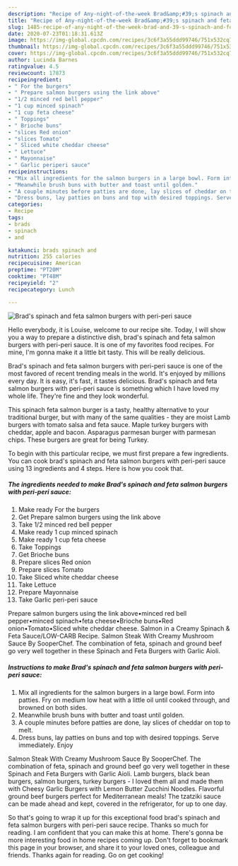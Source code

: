 ```yaml
---
description: "Recipe of Any-night-of-the-week Brad&amp;#39;s spinach and feta salmon burgers with peri-peri sauce"
title: "Recipe of Any-night-of-the-week Brad&amp;#39;s spinach and feta salmon burgers with peri-peri sauce"
slug: 1485-recipe-of-any-night-of-the-week-brad-and-39-s-spinach-and-feta-salmon-burgers-with-peri-peri-sauce
date: 2020-07-23T01:18:31.613Z
image: https://img-global.cpcdn.com/recipes/3c6f3a55ddd99746/751x532cq70/brads-spinach-and-feta-salmon-burgers-with-peri-peri-sauce-recipe-main-photo.jpg
thumbnail: https://img-global.cpcdn.com/recipes/3c6f3a55ddd99746/751x532cq70/brads-spinach-and-feta-salmon-burgers-with-peri-peri-sauce-recipe-main-photo.jpg
cover: https://img-global.cpcdn.com/recipes/3c6f3a55ddd99746/751x532cq70/brads-spinach-and-feta-salmon-burgers-with-peri-peri-sauce-recipe-main-photo.jpg
author: Lucinda Barnes
ratingvalue: 4.5
reviewcount: 17873
recipeingredient:
- " For the burgers"
- " Prepare salmon burgers using the link above"
- "1/2 minced red bell pepper"
- "1 cup minced spinach"
- "1 cup feta cheese"
- " Toppings"
- " Brioche buns"
- "slices Red onion"
- "slices Tomato"
- " Sliced white cheddar cheese"
- " Lettuce"
- " Mayonnaise"
- " Garlic periperi sauce"
recipeinstructions:
- "Mix all ingredients for the salmon burgers in a large bowl. Form into patties. Fry on medium low heat with a little oil until cooked through, and browned on both sides."
- "Meanwhile brush buns with butter and toast until golden."
- "A couple minutes before patties are done, lay slices of cheddar on top to melt."
- "Dress buns, lay patties on buns and top with desired toppings. Serve immediately. Enjoy"
categories:
- Recipe
tags:
- brads
- spinach
- and

katakunci: brads spinach and 
nutrition: 255 calories
recipecuisine: American
preptime: "PT20M"
cooktime: "PT48M"
recipeyield: "2"
recipecategory: Lunch

---
```



![Brad&#39;s spinach and feta salmon burgers with peri-peri sauce](https://img-global.cpcdn.com/recipes/3c6f3a55ddd99746/751x532cq70/brads-spinach-and-feta-salmon-burgers-with-peri-peri-sauce-recipe-main-photo.jpg)

Hello everybody, it is Louise, welcome to our recipe site. Today, I will show you a way to prepare a distinctive dish, brad&#39;s spinach and feta salmon burgers with peri-peri sauce. It is one of my favorites food recipes. For mine, I'm gonna make it a little bit tasty. This will be really delicious.

Brad&#39;s spinach and feta salmon burgers with peri-peri sauce is one of the most favored of recent trending meals in the world. It's enjoyed by millions every day. It is easy, it's fast, it tastes delicious. Brad&#39;s spinach and feta salmon burgers with peri-peri sauce is something which I have loved my whole life. They're fine and they look wonderful.

This spinach feta salmon burger is a tasty, healthy alternative to your traditional burger, but with many of the same qualities - they are moist Lamb burgers with tomato salsa and feta sauce. Maple turkey burgers with cheddar, apple and bacon. Asparagus parmesan burger with parmesan chips. These burgers are great for being Turkey.


To begin with this particular recipe, we must first prepare a few ingredients. You can cook brad&#39;s spinach and feta salmon burgers with peri-peri sauce using 13 ingredients and 4 steps. Here is how you cook that.

<!--inarticleads1-->

##### The ingredients needed to make Brad&#39;s spinach and feta salmon burgers with peri-peri sauce:

1. Make ready  For the burgers
1. Get  Prepare salmon burgers using the link above
1. Take 1/2 minced red bell pepper
1. Make ready 1 cup minced spinach
1. Make ready 1 cup feta cheese
1. Take  Toppings
1. Get  Brioche buns
1. Prepare slices Red onion
1. Prepare slices Tomato
1. Take  Sliced white cheddar cheese
1. Take  Lettuce
1. Prepare  Mayonnaise
1. Take  Garlic peri-peri sauce


Prepare salmon burgers using the link above•minced red bell pepper•minced spinach•feta cheese•Brioche buns•Red onion•Tomato•Sliced white cheddar cheese. Salmon in a Creamy Spinach &amp; Feta Sauce/LOW-CARB Recipe. Salmon Steak With Creamy Mushroom Sauce By SooperChef. The combination of feta, spinach and ground beef go very well together in these Spinach and Feta Burgers with Garlic Aioli. 

<!--inarticleads2-->

##### Instructions to make Brad&#39;s spinach and feta salmon burgers with peri-peri sauce:

1. Mix all ingredients for the salmon burgers in a large bowl. Form into patties. Fry on medium low heat with a little oil until cooked through, and browned on both sides.
1. Meanwhile brush buns with butter and toast until golden.
1. A couple minutes before patties are done, lay slices of cheddar on top to melt.
1. Dress buns, lay patties on buns and top with desired toppings. Serve immediately. Enjoy


Salmon Steak With Creamy Mushroom Sauce By SooperChef. The combination of feta, spinach and ground beef go very well together in these Spinach and Feta Burgers with Garlic Aioli. Lamb burgers, black bean burgers, salmon burgers, turkey burgers - I loved them all and made them with Cheesy Garlic Burgers with Lemon Butter Zucchini Noodles. Flavorful ground beef burgers perfect for Mediterranean meals! The tzatziki sauce can be made ahead and kept, covered in the refrigerator, for up to one day. 

So that's going to wrap it up for this exceptional food brad&#39;s spinach and feta salmon burgers with peri-peri sauce recipe. Thanks so much for reading. I am confident that you can make this at home. There's gonna be more interesting food in home recipes coming up. Don't forget to bookmark this page in your browser, and share it to your loved ones, colleague and friends. Thanks again for reading. Go on get cooking!
